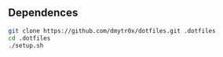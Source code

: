 ## Dependences

```sh
git clone https://github.com/dmytr0x/dotfiles.git .dotfiles
cd .dotfiles
./setup.sh
```
